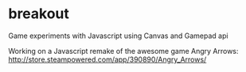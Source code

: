 # breakout
Game experiments with Javascript using Canvas and Gamepad api

Working on a Javascript remake of the awesome game Angry Arrows: http://store.steampowered.com/app/390890/Angry_Arrows/
